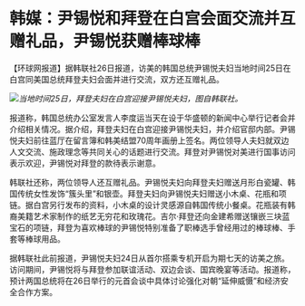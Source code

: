 # 韩媒：尹锡悦和拜登在白宫会面交流并互赠礼品，尹锡悦获赠棒球棒

【环球网报道】据韩联社26日报道，访美的韩国总统尹锡悦夫妇当地时间25日在白宫同美国总统拜登夫妇会面并进行交流，双方还互赠礼品。

![](https://inews.gtimg.com/om_bt/Oaw83SeOZPyG8fwTsThI0Ks3yXvtPuBzz7jBvBOBW1DpYAA/1000)_当地时间25日，拜登夫妇在白宫迎接尹锡悦夫妇，图自韩联社。_

报道称，韩国总统办公室发言人李度运当天在设于华盛顿的新闻中心举行记者会并介绍相关情况。据介绍，拜登夫妇在白宫迎接尹锡悦夫妇，并介绍官邸内部。尹锡悦夫妇前往蓝厅在留言簿和韩美结盟70周年画册上签名。两位领导人夫妇就双边人文交流、施政理念等共同关心的话题进行交流。拜登对尹锡悦对美进行国事访问表示欢迎，尹锡悦对拜登的款待表示谢意。

韩联社还称，两位领导人还互赠礼品。尹锡悦夫妇向拜登夫妇赠送月形白瓷罐、韩国传统女性发饰“簇头里”和银壶。拜登夫妇向尹锡悦夫妇赠送小木桌、花瓶和项链。据白宫另行发布的资料，小木桌的设计灵感源自韩国传统小餐桌。花瓶装有韩裔美籍艺术家制作的纸艺无穷花和玫瑰花。吉尔·拜登还向金建希赠送镶嵌三块蓝宝石的项链，拜登为喜欢棒球的尹锡悦特别准备了职棒选手曾经用过的棒球棒、手套等棒球用品。

据韩联社此前报道，尹锡悦夫妇24日从首尔搭乘专机开启为期七天的访美之旅。访问期间，尹锡悦将与拜登参加联谊活动、双边会谈、国宾晚宴等活动。报道称，预计两国总统将在26日举行的元首会谈中具体讨论强化对朝“延伸威慑”和经济安全合作方案。

